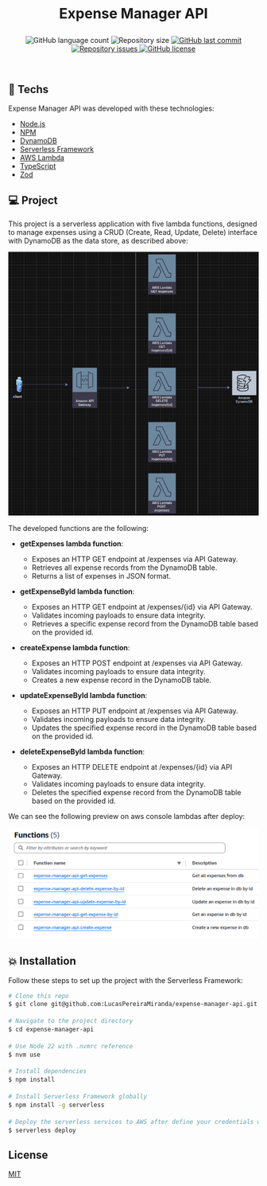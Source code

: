 <h1 align="center">
  <br/>
  
  Expense Manager API
</h1>

<p align="center">
  <img alt="GitHub language count" src="https://img.shields.io/github/languages/count/LucasPereiraMiranda/expense-manager-api">

  <img alt="Repository size" src="https://img.shields.io/github/repo-size/LucasPereiraMiranda/expense-manager-api">
  
  <a href="https://github.com/LucasPereiraMiranda/expense-manager-api/commits/main">
    <img alt="GitHub last commit" src="https://img.shields.io/github/last-commit/LucasPereiraMiranda/expense-manager-api">
  </a>

  <a href="https://github.com/LucasPereiraMiranda/expense-manager-api/issues">
    <img alt="Repository issues" src="https://img.shields.io/github/issues/LucasPereiraMiranda/expense-manager-api">
  </a>

  <a href="https://github.com/LucasPereiraMiranda/expense-manager-api/issues">
    <img alt="GitHub license" src="https://img.shields.io/github/license/LucasPereiraMiranda/expense-manager-api">
  </a>
</p>

<br>


## 🚀 Techs

Expense Manager API was developed with these technologies:

- [Node.js](https://nodejs.org/)
- [NPM](https://www.npmjs.com/)
- [DynamoDB](https://aws.amazon.com/dynamodb/)
- [Serverless Framework](https://www.serverless.com/)
- [AWS Lambda](https://aws.amazon.com/lambda/)
- [TypeScript](https://www.typescriptlang.org/)
- [Zod](https://zod.dev/)

## 💻 Project

This project is a serverless application with five lambda functions, designed to manage expenses using a CRUD (Create, Read, Update, Delete) interface with DynamoDB as the data store, as described above:

![Architecture Preview](.github/img/architecture-preview.png)


The developed functions are the following:

- **getExpenses lambda function**:
  - Exposes an HTTP GET endpoint at /expenses via API Gateway.
  - Retrieves all expense records from the DynamoDB table.
  - Returns a list of expenses in JSON format.

- **getExpenseById lambda function**:
  - Exposes an HTTP GET endpoint at /expenses/{id} via API Gateway.
  - Validates incoming payloads to ensure data integrity.
  - Retrieves a specific expense record from the DynamoDB table based on the provided id.

- **createExpense lambda function**:
  - Exposes an HTTP POST endpoint at /expenses via API Gateway.
  - Validates incoming payloads to ensure data integrity.
  - Creates a new expense record in the DynamoDB table.

- **updateExpenseById lambda function**:
  - Exposes an HTTP PUT endpoint at /expenses via API Gateway.
  - Validates incoming payloads to ensure data integrity.
  - Updates the specified expense record in the DynamoDB table based on the provided id.

- **deleteExpenseById lambda function**:
  - Exposes an HTTP DELETE endpoint at /expenses/{id} via API Gateway.
  - Validates incoming payloads to ensure data integrity.
  - Deletes the specified expense record from the DynamoDB table based on the provided id.

We can see the following preview on aws console lambdas after deploy:

![Functions Preview](.github/img/functions-preview.png)


## :boom: Installation

Follow these steps to set up the project with the Serverless Framework:

```bash
# Clone this repo
$ git clone git@github.com:LucasPereiraMiranda/expense-manager-api.git

# Navigate to the project directory
$ cd expense-manager-api

# Use Node 22 with .nvmrc reference
$ nvm use

# Install dependencies
$ npm install

# Install Serverless Framework globally
$ npm install -g serverless

# Deploy the serverless services to AWS after define your credentials with aws cli
$ serverless deploy

```

## License

[MIT](LICENSE)